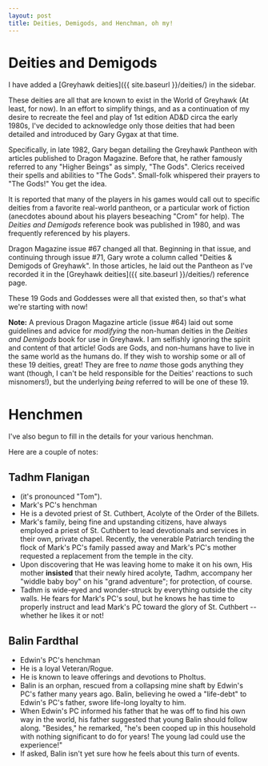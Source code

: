 ```yaml
---
layout: post
title: Deities, Demigods, and Henchman, oh my!
---
```


# Deities and Demigods
I have added a [Greyhawk deities]({{ site.baseurl }}/deities/) in the sidebar.

These deities are all that are known to exist in the World of Greyhawk (At
least, for now). In an effort to simplify things, and as a continuation of my
desire to recreate the feel and play of 1st edition AD&D circa the early 1980s,
I've decided to acknowledge only those deities that had been detailed and
introduced by Gary Gygax at that time.

Specifically, in late 1982, Gary began detailing the Greyhawk Pantheon with
articles published to Dragon Magazine. Before that, he rather famously referred
to any "Higher Beings" as simply, "The Gods". Clerics received their spells and
abilities to "The Gods". Small-folk whispered their prayers to "The Gods!" You
get the idea.

It is reported that many of the players in his games would call out to specific
deities from a favorite real-world pantheon, or a particular work of fiction
(anecdotes abound about his players beseaching "Crom" for help). The _Deities and
Demigods_ reference book was published in 1980, and was frequently referenced by
his players.

Dragon Magazine issue #67 changed all that. Beginning in that issue, and
continuing through issue #71, Gary wrote a column called "Deities & Demigods of
Greyhawk". In those articles, he laid out the Pantheon as I've recorded it in
the [Greyhawk deities]({{ site.baseurl }}/deities/) reference page.

These 19 Gods and Goddesses were all that existed then, so that's what we're
starting with now!

**Note:** A previous Dragon Magazine article (issue #64) laid out some
guidelines and advice for _modifying_ the non-human deities in the _Deities and
Demigods_ book for use in Greyhawk. I am selfishly ignoring the spirit and
content of that article! Gods are Gods, and non-humans have to live in the same
world as the humans do. If they wish to worship some or all of these 19 deities,
great! They are free to _name_ those gods anything they want (though, I can't be
held responsible for the Deities' reactions to such misnomers!), but the
underlying _being_ referred to will be one of these 19.

# Henchmen
I've also begun to fill in the details for your various henchman.

Here are a couple of notes:

## Tadhm Flanigan

- (it's pronounced "Tom").
- Mark's PC's henchman
- He is a devoted priest of St. Cuthbert, Acolyte of the Order of the Billets.
- Mark's family, being fine and upstanding citizens, have always employed a
  priest of St. Cuthbert to lead devotionals and services in their own, private
  chapel. Recently, the venerable Patriarch tending the flock of Mark's PC's
  family passed away and Mark's PC's mother requested a replacement from the
  temple in the city.
- Upon discovering that He was leaving home to make it on his own, His
  mother **insisted** that their newly hired acolyte, Tadhm, accompany her
  "widdle baby boy" on his "grand adventure"; for protection, of course.
- Tadhm is wide-eyed and wonder-struck by everything outside the city walls. He
  fears for Mark's PC's soul, but he knows he has time to properly instruct and
  lead Mark's PC toward the glory of St. Cuthbert -- whether he likes it or not!


## Balin Fardthal

- Edwin's PC's henchman
- He is a loyal Veteran/Rogue.
- He is known to leave offerings and devotions to Pholtus.
- Balin is an orphan, rescued from a collapsing mine shaft by Edwin's PC's
  father many years ago. Balin, believing he owed a "life-debt" to Edwin's PC's
  father, swore life-long loyalty to him.
- When Edwin's PC informed his father that he was off to find his own way in the
  world, his father suggested that young Balin should follow along. "Besides,"
  he remarked, "he's been cooped up in this household with nothing significant
  to do for years! The young lad could use the experience!"
- If asked, Balin isn't yet sure how he feels about this turn of events.
